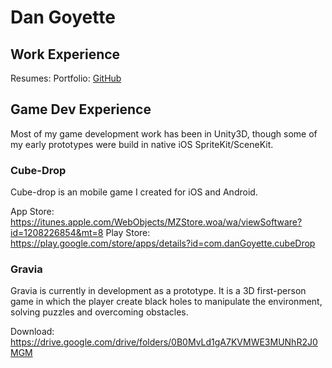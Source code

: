 # Dan Goyette

## Work Experience
Resumes: 
Portfolio: [GitHub](https://github.com/dan-goyette/General/blob/master/User%20Interface%20Portfolio.pdf)

## Game Dev Experience

Most of my game development work has been in Unity3D, though some of my early prototypes were build in native iOS SpriteKit/SceneKit. 

### Cube-Drop

Cube-drop is an mobile game I created for iOS and Android. 

App Store: https://itunes.apple.com/WebObjects/MZStore.woa/wa/viewSoftware?id=1208226854&mt=8
Play Store: https://play.google.com/store/apps/details?id=com.danGoyette.cubeDrop

### Gravia

Gravia is currently in development as a prototype. It is a 3D first-person game in which the player create black holes to manipulate the environment, solving puzzles and overcoming obstacles.

Download: https://drive.google.com/drive/folders/0B0MvLd1gA7KVMWE3MUNhR2J0MGM
